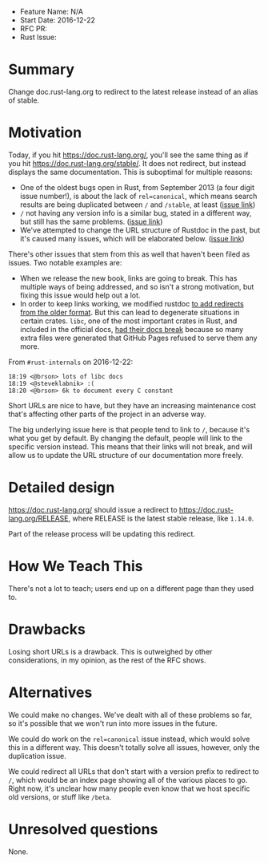 - Feature Name: N/A
- Start Date: 2016-12-22
- RFC PR: 
- Rust Issue: 

# Summary
[summary]: #summary

Change doc.rust-lang.org to redirect to the latest release instead of an alias
of stable.

# Motivation
[motivation]: #motivation

Today, if you hit https://doc.rust-lang.org/, you'll see the same thing as if
you hit https://doc.rust-lang.org/stable/. It does not redirect, but instead
displays the same documentation. This is suboptimal for multiple reasons:

* One of the oldest bugs open in Rust, from September 2013 (a four digit issue
  number!), is about the lack of `rel=canonical`, which means search results
  are being duplicated between `/` and `/stable`, at least ([issue link][9461])
* `/` not having any version info is a similar bug, stated in a different way,
  but still has the same problems. ([issue link][14466])
* We've attempted to change the URL structure of Rustdoc in the past, but it's
  caused many issues, which will be elaborated below. ([issue link][34271])

[9461]: http://github.com/rust-lang/rust/issues/9461
[14466]: https://github.com/rust-lang/rust/issues/14466
[34271]: https://github.com/rust-lang/rust/issues/34271

There's other issues that stem from this as well that haven't been filed as
issues. Two notable examples are:

* When we release the new book, links are going to break. This has multiple
  ways of being addressed, and so isn't a strong motivation, but fixing this
  issue would help out a lot.
* In order to keep links working, we modified rustdoc [to add redirects from
  the older format](https://github.com/rust-lang/rust/issues/35020). But this
  can lead to degenerate situations in certain crates. `libc`, one of the most
  important crates in Rust, and included in the official docs, [had their docs
  break](https://github.com/rust-lang/libc/pull/438) because so many extra
  files were generated that GitHub Pages refused to serve them any more.

From `#rust-internals` on 2016-12-22:

```text
18:19 <@brson> lots of libc docs
18:19 <@steveklabnik> :(
18:20 <@brson> 6k to document every C constant
```

Short URLs are nice to have, but they have an increasing maintenance cost
that's affecting other parts of the project in an adverse way.

The big underlying issue here is that people tend to link to `/`, because it's
what you get by default. By changing the default, people will link to the
specific version instead. This means that their links will not break, and will
allow us to update the URL structure of our documentation more freely.

# Detailed design
[design]: #detailed-design

https://doc.rust-lang.org/ should issue a redirect to https://doc.rust-lang.org/RELEASE,
where RELEASE is the latest stable release, like `1.14.0`.

Part of the release process will be updating this redirect.

# How We Teach This
[how-we-teach-this]: #how-we-teach-this

There's not a lot to teach; users end up on a different page than they used to.

# Drawbacks
[drawbacks]: #drawbacks

Losing short URLs is a drawback. This is outweighed by other considerations,
in my opinion, as the rest of the RFC shows.

# Alternatives
[alternatives]: #alternatives

We could make no changes. We've dealt with all of these problems so far, so
it's possible that we won't run into more issues in the future.

We could do work on the `rel=canonical` issue instead, which would solve this
in a different way. This doesn't totally solve all issues, however, only
the duplication issue.

We could redirect all URLs that don't start with a version prefix to redirect to
`/`, which would be an index page showing all of the various places to go. Right
now, it's unclear how many people even know that we host specific old versions,
or stuff like `/beta`.

# Unresolved questions
[unresolved]: #unresolved-questions

None.
